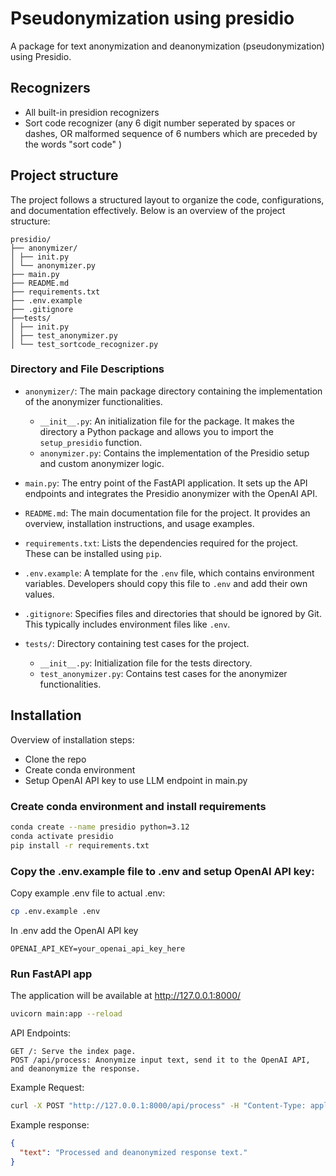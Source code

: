 # Pseudonymization using presidio

A package for text anonymization and deanonymization (pseudonymization) using Presidio.



## Recognizers

- All built-in presidion recognizers
- Sort code recognizer (any 6 digit number seperated by spaces or dashes, OR malformed sequence of 6 numbers which are preceded by the words "sort code" )

## Project structure
The project follows a structured layout to organize the code, configurations, and documentation effectively. Below is an overview of the project structure:
```
presidio/
├── anonymizer/
│ ├── init.py
│ └── anonymizer.py
├── main.py
├── README.md
├── requirements.txt
├── .env.example
├── .gitignore
├──tests/
│ ├── init.py
│ ├── test_anonymizer.py
│ └── test_sortcode_recognizer.py
```


### Directory and File Descriptions

- `anonymizer/`: The main package directory containing the implementation of the anonymizer functionalities.
  - `__init__.py`: An initialization file for the package. It makes the directory a Python package and allows you to import the `setup_presidio` function.
  - `anonymizer.py`: Contains the implementation of the Presidio setup and custom anonymizer logic.

- `main.py`: The entry point of the FastAPI application. It sets up the API endpoints and integrates the Presidio anonymizer with the OpenAI API.

- `README.md`: The main documentation file for the project. It provides an overview, installation instructions, and usage examples.

- `requirements.txt`: Lists the dependencies required for the project. These can be installed using `pip`.

- `.env.example`: A template for the `.env` file, which contains environment variables. Developers should copy this file to `.env` and add their own values.

- `.gitignore`: Specifies files and directories that should be ignored by Git. This typically includes environment files like `.env`.

- `tests/`: Directory containing test cases for the project.
  - `__init__.py`: Initialization file for the tests directory.
  - `test_anonymizer.py`: Contains test cases for the anonymizer functionalities.


## Installation

Overview of installation steps:
- Clone the repo 
- Create conda environment
- Setup OpenAI API key to use LLM endpoint in main.py

### Create conda environment and install requirements
```sh
conda create --name presidio python=3.12
conda activate presidio
pip install -r requirements.txt
```

### Copy the .env.example file to .env and setup OpenAI API key:

Copy example .env file to actual .env:
```sh
cp .env.example .env
```

In .env add the OpenAI API key
```
OPENAI_API_KEY=your_openai_api_key_here
```

### Run FastAPI app

The application will be available at http://127.0.0.1:8000/
```sh
uvicorn main:app --reload
```

API Endpoints:
```
GET /: Serve the index page.
POST /api/process: Anonymize input text, send it to the OpenAI API, and deanonymize the response.
```
    
Example Request:

```sh
curl -X POST "http://127.0.0.1:8000/api/process" -H "Content-Type: application/json" -d '{"text": "Your input text here."}'
```

Example response:
```json
{
  "text": "Processed and deanonymized response text."
}
```
